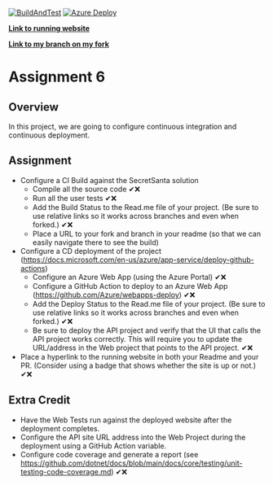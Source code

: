 [![BuildAndTest](https://github.com/jmplett/EWU-CSCD379-2021-Spring/actions/workflows/dotnet.yml/badge.svg)](https://github.com/jmplett/EWU-CSCD379-2021-Spring/actions/workflows/dotnet.yml)
[![Azure Deploy](https://github.com/jmplett/EWU-CSCD379-2021-Spring/actions/workflows/AzureDeploy.yml/badge.svg)](https://github.com/jmplett/EWU-CSCD379-2021-Spring/actions/workflows/AzureDeploy.yml)

[**Link to running website**](https://jplettsecretsanta.azurewebsites.net)

[**Link to my branch on my fork**](https://github.com/jmplett/EWU-CSCD379-2021-Spring/tree/Assignment6)

# Assignment 6

## Overview

In this project, we are going to configure continuous integration and continuous deployment.

## Assignment

- Configure a CI Build against the SecretSanta solution
  - Compile all the source code ✔❌
  - Run all the user tests ✔❌
  - Add the Build Status to the Read.me file of your project.  (Be sure to use relative links so it works across branches and even when forked.) ✔❌
  - Place a URL to your fork and branch in your readme (so that we can easily navigate there to see the build)
- Configure a CD deployment of the project (https://docs.microsoft.com/en-us/azure/app-service/deploy-github-actions)
  - Configure an Azure Web App (using the Azure Portal) ✔❌
  - Configure a GitHub Action to deploy to an Azure Web App (https://github.com/Azure/webapps-deploy) ✔❌
  - Add the Deploy Status to the Read.me file of your project.  (Be sure to use relative links so it works across branches and even when forked.) ✔❌
  - Be sure to deploy the API project and verify that the UI that calls the API project works correctly. This will require you to update the URL/address in the Web project that points to the API project. ✔❌
- Place a hyperlink to the running website in both your Readme and your PR. (Consider using a badge that shows whether the site is up or not.) ✔❌

## Extra Credit

- Have the Web Tests run against the deployed website after the deployment completes.
- Configure the API site URL address into the Web Project during the deployment using a GitHub Action variable.
- Configure code coverage and generate a report (see https://github.com/dotnet/docs/blob/main/docs/core/testing/unit-testing-code-coverage.md) ✔❌
